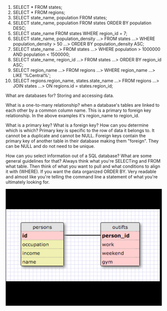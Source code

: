 1. SELECT * FROM states;
2. SELECT * FROM regions;
3. SELECT state_name, population FROM states;
4. SELECT state_name, population FROM states ORDER BY population DESC;
5. SELECT state_name FROM states WHERE region_id = 7;
6. SELECT state_name, population_density
   ...> FROM states
   ...> WHERE population_density > 50
   ...> ORDER BY population_density ASC;
7. SELECT state_name
   ...> FROM states
   ...> WHERE population > 1000000 AND population < 1500000;
8. SELECT state_name, region_id
   ...> FROM states
   ...> ORDER BY region_id ASC;
9. SELECT region_name
   ...> FROM regions
   ...> WHERE region_name
   ...> LIKE '%Central%';
10. SELECT regions.region_name, states.state_name
   ...> FROM regions
   ...> JOIN states
   ...> ON regions.id = states.region_id;


What are databases for? Storing and accessing data.

What is a one-to-many relationship? when a database's tables are linked to each other by a common column name.  This is a primary to foreign key relationship.  In the above examples it's region_name to region_id.

What is a primary key? What is a foreign key? How can you determine which is which? Primary key is specific to the row of data it belongs to.  It cannot be a duplicate and cannot be NULL.  Foreign keys contain the primary key of another table in their database making them "foreign".  They can be NULL and do not need to be unique.

How can you select information out of a SQL database? What are some general guidelines for that? Always think what you're SELECTing and FROM what table.  Then think of what you want to pull and what conditions to align it with (WHERE).  If you want the data organized ORDER BY.  Very readable and almost like you're telling the command line a statement of what you're ultimately looking for.

![Clueless Outfits Schema](cluelessoutfits.jpeg)